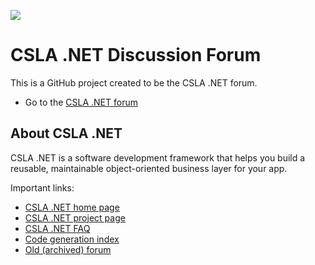 ![](https://raw.github.com/MarimerLLC/csla/master/Support/Logos/csla%20win8_mid.png)

CSLA .NET Discussion Forum
=========
This is a GitHub project created to be the CSLA .NET forum.
* Go to the [CSLA .NET forum](https://github.com/marimerllc/cslaforum/issues?q=is%3Aissue+sort%3Aupdated-desc)

## About CSLA .NET

CSLA .NET is a software development framework that helps you build a reusable, maintainable object-oriented business layer for your app. 

Important links:
* [CSLA .NET home page](http://www.cslanet.com)
* [CSLA .NET project page](http://www.github.com/marimerllc/csla)
* [CSLA .NET FAQ](http://www.lhotka.net/cslanet/faq/)
* [Code generation index](http://www.lhotka.net/cslanet/codegen.aspx)
* [Old (archived) forum](http://forums.lhotka.net/forums/5.aspx)
